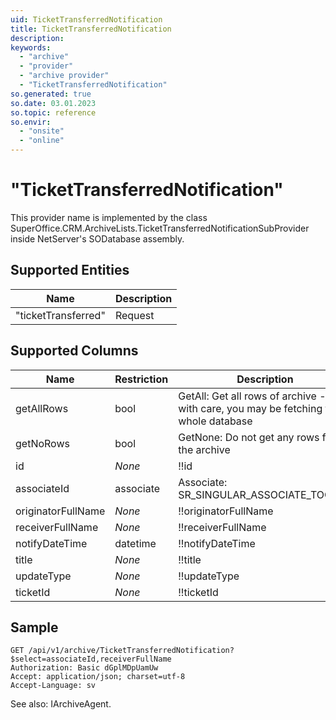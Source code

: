 ```yaml
---
uid: TicketTransferredNotification
title: TicketTransferredNotification
description: 
keywords:
  - "archive"
  - "provider"
  - "archive provider"
  - "TicketTransferredNotification"
so.generated: true
so.date: 03.01.2023
so.topic: reference
so.envir:
  - "onsite"
  - "online"
---
```


# "TicketTransferredNotification"

This provider name is implemented by the class <see cref="T:SuperOffice.CRM.ArchiveLists.TicketTransferredNotificationSubProvider">SuperOffice.CRM.ArchiveLists.TicketTransferredNotificationSubProvider</see> inside NetServer's SODatabase assembly.

## Supported Entities
| Name | Description |
| ---- | ----- |
|"ticketTransferred"|Request|

## Supported Columns
| Name | Restriction | Description | OrderBy
| ---- | ----- | ------- | ------ |
|getAllRows|bool|GetAll: Get all rows of archive - use with care, you may be fetching the whole database|  |
|getNoRows|bool|GetNone: Do not get any rows from the archive|  |
|id| *None* |!!id| x |
|associateId|associate|Associate: SR\_SINGULAR\_ASSOCIATE\_TOOLTIP| x |
|originatorFullName| *None* |!!originatorFullName|  |
|receiverFullName| *None* |!!receiverFullName|  |
|notifyDateTime|datetime|!!notifyDateTime| x |
|title| *None* |!!title|  |
|updateType| *None* |!!updateType|  |
|ticketId| *None* |!!ticketId| x |

## Sample

```http!
GET /api/v1/archive/TicketTransferredNotification?$select=associateId,receiverFullName
Authorization: Basic dGplMDpUamUw
Accept: application/json; charset=utf-8
Accept-Language: sv

```



See also: <see cref="T:SuperOffice.CRM.Services.IArchiveAgent">IArchiveAgent</see>.</p>

